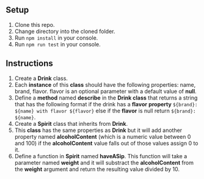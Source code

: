 ## Setup
1. Clone this repo.
2. Change directory into the cloned folder.
3. Run ```npm install``` in your console.
4. Run ```npm run test``` in your console.

## Instructions 
1. Create a **Drink** class. 
2. Each **instance** of this **class** should have the following properties: name, brand, flavor. flavor is an optional parameter with a default value of **null**. 
3. Define a **method** named **describe** in the **Drink class** that returns a string that has the following format if the drink has a **flavor**  **property**  `${brand}: ${name} with flavor ${flavor}` else if the **flavor** is null return `${brand}: ${name}`. 
4. Create a **Spirit** class that inherits from **Drink**. 
5. This **class** has the same properties as **Drink** but it will add another property named **alcoholContent** (which is a numeric value between 0 and 100) if the **alcoholContent** value falls out of those values assign 0 to it.
6.  Define a function in **Spirit** named **haveASip**. This function will take a parameter named **weight** and it will substract the **alcoholContent** from the **weight** argument and return the resulting value divided by 10.
